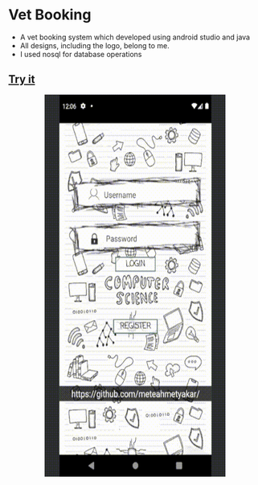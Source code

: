 # Vet Booking
* A vet booking system which developed using android studio and java
* All designs, including the logo, belong to me.
* I used nosql for database operations

## [Try it](https://meteahmetyakar.github.io/vet-booking-system/)

<p align="center">
  <img src="https://github.com/meteahmetyakar/knocomy/blob/main/gameplay.gif" width="360" height="760" /> 
</p>
